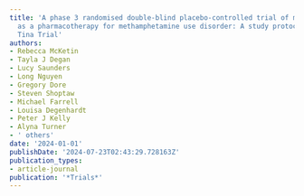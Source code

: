 ```yaml
---
title: 'A phase 3 randomised double-blind placebo-controlled trial of mirtazapine
  as a pharmacotherapy for methamphetamine use disorder: A study protocol for the
  Tina Trial'
authors:
- Rebecca McKetin
- Tayla J Degan
- Lucy Saunders
- Long Nguyen
- Gregory Dore
- Steven Shoptaw
- Michael Farrell
- Louisa Degenhardt
- Peter J Kelly
- Alyna Turner
- ' others'
date: '2024-01-01'
publishDate: '2024-07-23T02:43:29.728163Z'
publication_types:
- article-journal
publication: '*Trials*'
---
```

